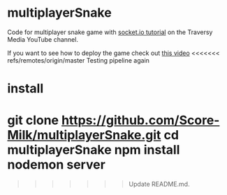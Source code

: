 # multiplayerSnake
Code for multiplayer snake game with [socket.io tutorial](https://www.youtube.com/watch?v=ppcBIHv_ZPs) on the Traversy Media YouTube channel.

If you want to see how to deploy the game check out [this video](https://www.youtube.com/watch?v=M9RDYkFs-EQ)
<<<<<<< refs/remotes/origin/master
Testing pipeline again


# install
git clone https://github.com/Score-Milk/multiplayerSnake.git
cd multiplayerSnake
npm install
nodemon server
=======
>>>>>>> Update README.md.
